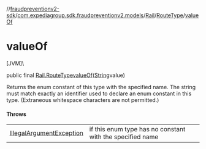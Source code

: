 //[fraudpreventionv2-sdk](../../../../index.md)/[com.expediagroup.sdk.fraudpreventionv2.models](../../index.md)/[Rail](../index.md)/[RouteType](index.md)/[valueOf](value-of.md)

# valueOf

[JVM]\

public final [Rail.RouteType](index.md)[valueOf](value-of.md)([String](https://docs.oracle.com/javase/8/docs/api/java/lang/String.html)value)

Returns the enum constant of this type with the specified name. The string must match exactly an identifier used to declare an enum constant in this type. (Extraneous whitespace characters are not permitted.)

#### Throws

| | |
|---|---|
| [IllegalArgumentException](https://kotlinlang.org/api/latest/jvm/stdlib/kotlin/-illegal-argument-exception/index.html) | if this enum type has no constant with the specified name |
